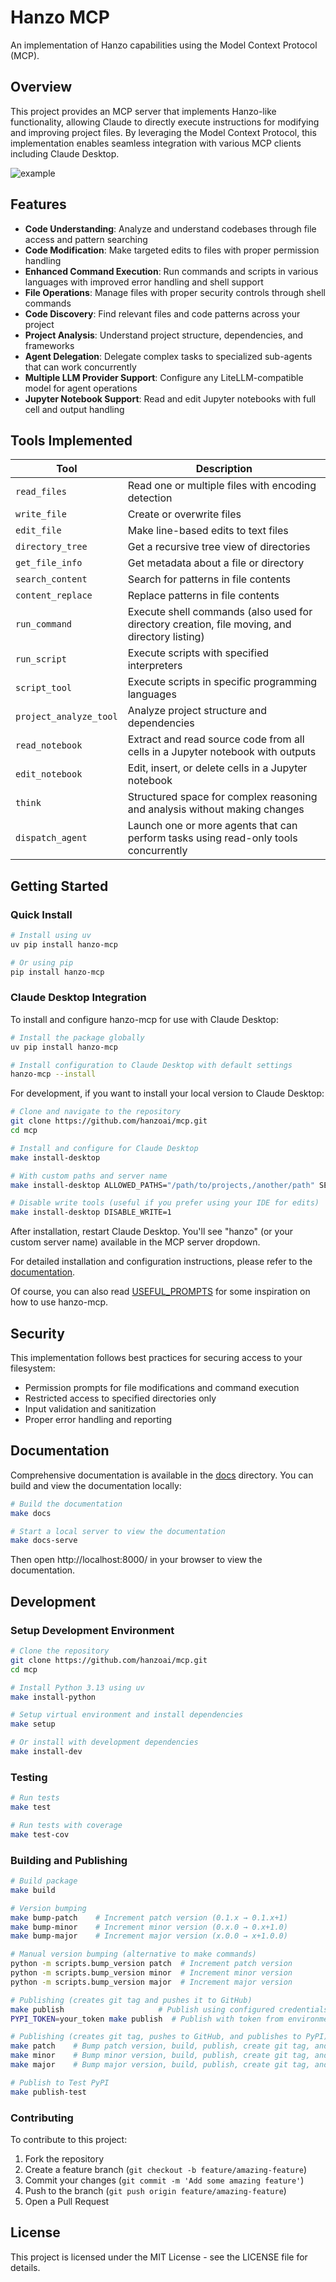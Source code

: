 # Hanzo MCP

An implementation of Hanzo capabilities using the Model Context Protocol (MCP).

## Overview

This project provides an MCP server that implements Hanzo-like functionality, allowing Claude to directly execute instructions for modifying and improving project files. By leveraging the Model Context Protocol, this implementation enables seamless integration with various MCP clients including Claude Desktop.

![example](./docs/example.gif)

## Features

- **Code Understanding**: Analyze and understand codebases through file access and pattern searching
- **Code Modification**: Make targeted edits to files with proper permission handling
- **Enhanced Command Execution**: Run commands and scripts in various languages with improved error handling and shell support
- **File Operations**: Manage files with proper security controls through shell commands
- **Code Discovery**: Find relevant files and code patterns across your project
- **Project Analysis**: Understand project structure, dependencies, and frameworks
- **Agent Delegation**: Delegate complex tasks to specialized sub-agents that can work concurrently
- **Multiple LLM Provider Support**: Configure any LiteLLM-compatible model for agent operations
- **Jupyter Notebook Support**: Read and edit Jupyter notebooks with full cell and output handling

## Tools Implemented

| Tool                   | Description                                                                                   |
| ---------------------- | --------------------------------------------------------------------------------------------- |
| `read_files`           | Read one or multiple files with encoding detection                                            |
| `write_file`           | Create or overwrite files                                                                     |
| `edit_file`            | Make line-based edits to text files                                                           |
| `directory_tree`       | Get a recursive tree view of directories                                                      |
| `get_file_info`        | Get metadata about a file or directory                                                        |
| `search_content`       | Search for patterns in file contents                                                          |
| `content_replace`      | Replace patterns in file contents                                                             |
| `run_command`          | Execute shell commands (also used for directory creation, file moving, and directory listing) |
| `run_script`           | Execute scripts with specified interpreters                                                   |
| `script_tool`          | Execute scripts in specific programming languages                                             |
| `project_analyze_tool` | Analyze project structure and dependencies                                                    |
| `read_notebook`        | Extract and read source code from all cells in a Jupyter notebook with outputs                |
| `edit_notebook`        | Edit, insert, or delete cells in a Jupyter notebook                                           |
| `think`                | Structured space for complex reasoning and analysis without making changes                    |
| `dispatch_agent`       | Launch one or more agents that can perform tasks using read-only tools concurrently           |

## Getting Started

### Quick Install

```bash
# Install using uv
uv pip install hanzo-mcp

# Or using pip
pip install hanzo-mcp
```

### Claude Desktop Integration

To install and configure hanzo-mcp for use with Claude Desktop:

```bash
# Install the package globally
uv pip install hanzo-mcp

# Install configuration to Claude Desktop with default settings
hanzo-mcp --install
```

For development, if you want to install your local version to Claude Desktop:

```bash
# Clone and navigate to the repository
git clone https://github.com/hanzoai/mcp.git
cd mcp

# Install and configure for Claude Desktop
make install-desktop

# With custom paths and server name
make install-desktop ALLOWED_PATHS="/path/to/projects,/another/path" SERVER_NAME="hanzo"

# Disable write tools (useful if you prefer using your IDE for edits)
make install-desktop DISABLE_WRITE=1
```

After installation, restart Claude Desktop. You'll see "hanzo" (or your custom server name) available in the MCP server dropdown.

For detailed installation and configuration instructions, please refer to the [documentation](./docs/).

Of course, you can also read [USEFUL_PROMPTS](./docs/USEFUL_PROMPTS.md) for some inspiration on how to use hanzo-mcp.

## Security

This implementation follows best practices for securing access to your filesystem:

- Permission prompts for file modifications and command execution
- Restricted access to specified directories only
- Input validation and sanitization
- Proper error handling and reporting

## Documentation

Comprehensive documentation is available in the [docs](./docs/) directory. You can build and view the documentation locally:

```bash
# Build the documentation
make docs

# Start a local server to view the documentation
make docs-serve
```

Then open http://localhost:8000/ in your browser to view the documentation.

## Development

### Setup Development Environment

```bash
# Clone the repository
git clone https://github.com/hanzoai/mcp.git
cd mcp

# Install Python 3.13 using uv
make install-python

# Setup virtual environment and install dependencies
make setup

# Or install with development dependencies
make install-dev
```

### Testing

```bash
# Run tests
make test

# Run tests with coverage
make test-cov
```

### Building and Publishing

```bash
# Build package
make build

# Version bumping
make bump-patch    # Increment patch version (0.1.x → 0.1.x+1)
make bump-minor    # Increment minor version (0.x.0 → 0.x+1.0)
make bump-major    # Increment major version (x.0.0 → x+1.0.0)

# Manual version bumping (alternative to make commands)
python -m scripts.bump_version patch  # Increment patch version
python -m scripts.bump_version minor  # Increment minor version
python -m scripts.bump_version major  # Increment major version

# Publishing (creates git tag and pushes it to GitHub)
make publish                     # Publish using configured credentials in .pypirc
PYPI_TOKEN=your_token make publish  # Publish with token from environment variable

# Publishing (creates git tag, pushes to GitHub, and publishes to PyPI)
make patch    # Bump patch version, build, publish, create git tag, and push
make minor    # Bump minor version, build, publish, create git tag, and push
make major    # Bump major version, build, publish, create git tag, and push

# Publish to Test PyPI
make publish-test
```

### Contributing

To contribute to this project:

1. Fork the repository
2. Create a feature branch (`git checkout -b feature/amazing-feature`)
3. Commit your changes (`git commit -m 'Add some amazing feature'`)
4. Push to the branch (`git push origin feature/amazing-feature`)
5. Open a Pull Request

## License

This project is licensed under the MIT License - see the LICENSE file for details.
